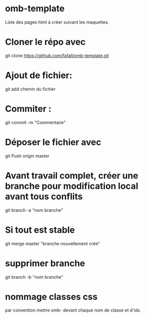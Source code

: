 # omb-template
Liste des pages html à créer suivant les maquettes.

# Cloner le répo avec
git clone https://github.com/fafall/omb-template.git

# Ajout de fichier:

git add chemin du fichier

# Commiter :

git commit -m "Commentaire"

# Déposer le fichier avec

git Push origin master

# Avant travail complet, créer une branche pour modification local avant tous conflits

git branch -a  "nom branche"

# Si tout est stable

git merge master "branche nouvellement crée"

# supprimer branche

git branch -b "nom branche"

# nommage classes css
par convention mettre omb- devant chaque nom de classe et d'ids.
